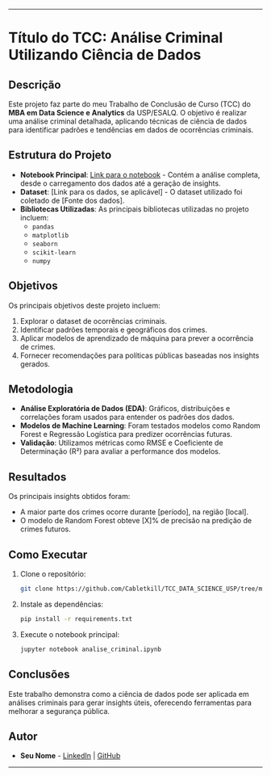  ---

# Título do TCC: Análise Criminal Utilizando Ciência de Dados

## Descrição

Este projeto faz parte do meu Trabalho de Conclusão de Curso (TCC) do **MBA em Data Science e Analytics** da USP/ESALQ. O objetivo é realizar uma análise criminal detalhada, aplicando técnicas de ciência de dados para identificar padrões e tendências em dados de ocorrências criminais.

## Estrutura do Projeto

- **Notebook Principal**: [Link para o notebook](https://github.com/Cabletkill/TCC_DATA_SCIENCE_USP/tree/main) - Contém a análise completa, desde o carregamento dos dados até a geração de insights.
- **Dataset**: [Link para os dados, se aplicável] - O dataset utilizado foi coletado de [Fonte dos dados].
- **Bibliotecas Utilizadas**: As principais bibliotecas utilizadas no projeto incluem:
  - `pandas`
  - `matplotlib`
  - `seaborn`
  - `scikit-learn`
  - `numpy`

## Objetivos

Os principais objetivos deste projeto incluem:
1. Explorar o dataset de ocorrências criminais.
2. Identificar padrões temporais e geográficos dos crimes.
3. Aplicar modelos de aprendizado de máquina para prever a ocorrência de crimes.
4. Fornecer recomendações para políticas públicas baseadas nos insights gerados.

## Metodologia

- **Análise Exploratória de Dados (EDA)**: Gráficos, distribuições e correlações foram usados para entender os padrões dos dados.
- **Modelos de Machine Learning**: Foram testados modelos como Random Forest e Regressão Logística para predizer ocorrências futuras.
- **Validação**: Utilizamos métricas como RMSE e Coeficiente de Determinação (R²) para avaliar a performance dos modelos.

## Resultados

Os principais insights obtidos foram:
- A maior parte dos crimes ocorre durante [período], na região [local].
- O modelo de Random Forest obteve [X]% de precisão na predição de crimes futuros.

## Como Executar

1. Clone o repositório:
   ```bash
   git clone https://github.com/Cabletkill/TCC_DATA_SCIENCE_USP/tree/main
   ```
2. Instale as dependências:
   ```bash
   pip install -r requirements.txt
   ```
3. Execute o notebook principal:
   ```bash
   jupyter notebook analise_criminal.ipynb
   ```

## Conclusões

Este trabalho demonstra como a ciência de dados pode ser aplicada em análises criminais para gerar insights úteis, oferecendo ferramentas para melhorar a segurança pública. 

## Autor

- **Seu Nome** - [LinkedIn](https://www.linkedin.com/in/ricardo-de-souza-silva/) | [GitHub](https://github.com/Cabletkill)

---
 
